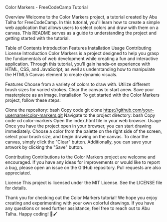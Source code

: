 Color Markers - FreeCodeCamp Tutorial


Overview
Welcome to the Color Markers project, a tutorial created by Abu Talha for FreeCodeCamp. In this tutorial, you'll learn how to create a simple web application that allows users to select colors and draw with them on a canvas. This README serves as a guide to understanding the project and getting started with the tutorial.

Table of Contents
Introduction
Features
Installation
Usage
Contributing
License
Introduction
Color Markers is a project designed to help you grasp the fundamentals of web development while creating a fun and interactive application. Through this tutorial, you'll gain hands-on experience with HTML, CSS, and JavaScript, as well as understanding how to manipulate the HTML5 Canvas element to create dynamic visuals.

Features
Choose from a variety of colors to draw with.
Utilize different brush sizes for varied strokes.
Clear the canvas to start anew.
Save your masterpiece as an image.
Installation
To get started with the Color Markers project, follow these steps:

Clone the repository:
bash
Copy code
git clone https://github.com/your-username/color-markers.git
Navigate to the project directory:
bash
Copy code
cd color-markers
Open the index.html file in your web browser.
Usage
Once you have the project open in your browser, you can start drawing immediately. Choose a color from the palette on the right side of the screen, select your brush size, and begin drawing on the canvas. To clear the canvas, simply click the "Clear" button. Additionally, you can save your artwork by clicking the "Save" button.

Contributing
Contributions to the Color Markers project are welcome and encouraged. If you have any ideas for improvements or would like to report a bug, please open an issue on the GitHub repository. Pull requests are also appreciated.

License
This project is licensed under the MIT License. See the LICENSE file for details.

Thank you for checking out the Color Markers tutorial! We hope you enjoy creating and experimenting with your own colorful drawings. If you have any questions or need further assistance, feel free to reach out to Abu Talha. Happy coding! 🎨🖌️